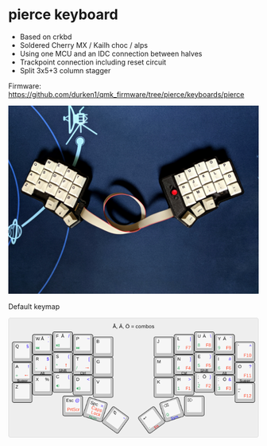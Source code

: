 # pierce keyboard

* Based on crkbd
* Soldered Cherry MX / Kailh choc / alps
* Using one MCU and an IDC connection between halves
* Trackpoint connection including reset circuit
* Split 3x5+3 column stagger

Firmware: https://github.com/durken1/qmk_firmware/tree/pierce/keyboards/pierce

![pierce](assets/pic.jpg "pierce")

Default keymap

![keymap](layout/keyboard-layout.png "layout")
